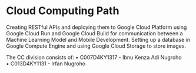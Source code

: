 # Cloud Computing Path
Creating RESTful APIs and deploying them to Google Cloud Platform using Google Cloud Run and Google Cloud Build for communication between a Machine Learning Model and Mobile Development. Setting up a database in Google Compute Engine and using Google Cloud Storage to store images.

The CC division consists of:
•	C007D4KY1317 - Ibnu Kenza Adi Nugroho <br>
•	C013D4KY1131 - Irfan Nugroho

